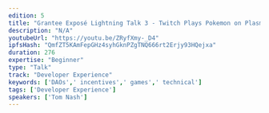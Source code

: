 ```yaml
---
edition: 5
title: "Grantee Exposé Lightning Talk 3 - Twitch Plays Pokemon on Plasma"
description: "N/A"
youtubeUrl: "https://youtu.be/ZRyfXmy-_D4"
ipfsHash: "QmfZT5KAmFepGHz4syhGknPZgTNQ666rt2Erjy93HQejxa"
duration: 276
expertise: "Beginner"
type: "Talk"
track: "Developer Experience"
keywords: ['DAOs',' incentives',' games',' technical']
tags: ['Developer Experience']
speakers: ['Tom Nash']
---
```

